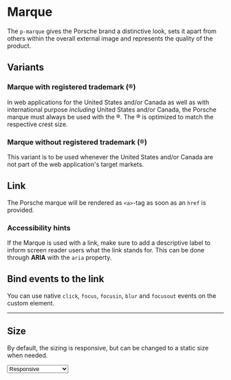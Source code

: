 # Marque

The `p-marque` gives the Porsche brand a distinctive look, sets it apart from others within the overall external image and represents the quality of the product. 

## Variants

### Marque with registered trademark (®)
In web applications for the United States and/or Canada as well as with international purpose *including* United States and/or Canada, the Porsche marque must always be used with the ®. The ® is optimized to match the respective crest size.

<Playground :markup="marqueWithTM"></Playground>

### Marque without registered trademark (®)
This variant is to be used whenever the United States and/or Canada are not part of the web application's target markets.
<Playground :markup="marqueWithoutTM"></Playground>

## Link

The Porsche marque will be rendered as `<a>`-tag as soon as an `href` is provided.

<Playground :markup="marqueWithTMAndLink"></Playground>

### <p-icon name="accessibility" size="medium" color="notification-neutral" aria-hidden="true"></p-icon> Accessibility hints
If the Marque is used with a link, make sure to add a descriptive label to inform screen reader users what the link stands for. This can be done through **ARIA** with the `aria` property.

## Bind events to the link

You can use native `click`, `focus`, `focusin`, `blur` and `focusout` events on the custom element.

<Playground :markup="eventsMarkup"></Playground>

---

## Size

By default, the sizing is responsive, but can be changed to a static size when needed.

<Playground :markup="sizeMarkup">
  <select v-model="size">
    <option disabled>Select a size variant</option>
    <option value="responsive">Responsive</option>
    <option value="small">Small</option>
    <option value="medium">Medium</option>
  </select>
</Playground>

<script lang="ts">
  import Vue from 'vue';
  import Component from 'vue-class-component';
  
  @Component
  export default class Code extends Vue {
    size = 'small';

    marqueWithTM = `<p-marque></p-marque>`;
    marqueWithTMAndLink = `<p-marque href="https://www.porsche.com" aria="{ 'aria-label': 'Porsche Homepage' }"></p-marque>`;
    marqueWithoutTM = `<p-marque trademark="false"></p-marque>`;

    get sizeMarkup() {
      return `<p-marque size="${this.size}"></p-marque>`;
    }

    eventsMarkup =
`<p-marque
  href="https://www.porsche.com"
  onclick="alert('click'); return false;"
  onfocus="console.log('focus')"
  onfocusin="console.log('focusin')"
  onblur="console.log('blur')"
  onfocusout="console.log('focusout')"
></p-marque>`;
  }
</script>
